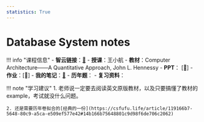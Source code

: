 ```yaml
---
statistics: True
---
```


# Database System notes

!!! info "课程信息"
    - **智云链接**：[🔗](https://classroom.zju.edu.cn/coursedetail?course_id=69537)
    - **授课**：王小航
    - **教材**：Computer Architecture——A Quantitative Approach, John L. Hennessy
    - **PPT**： [📁]
    - **作业**：[📝]
    - **我的笔记**：[📝](Chapter1.md)
    - **历年题**：
    - **复习资料**：

!!! note "学习建议"
    1. 老师说一定要去阅读英文原版教材，以及只要搞懂了教材的example，考试就没什么问题。

    2. 还是需要历年卷拟合的[经典的一份](https://csfufu.life/article/119166b7-5648-80c9-a5ca-e509ef577e42#14b166b75648801c9d98f6de706c2062)